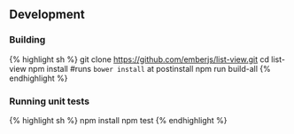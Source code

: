 ## Development

### Building

{% highlight sh %}
git clone https://github.com/emberjs/list-view.git
cd list-view
npm install  #runs `bower install` at postinstall
npm run build-all
{% endhighlight %}

### Running unit tests

{% highlight sh %}
npm install
npm test
{% endhighlight %}

